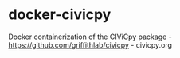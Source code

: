 # docker-civicpy
Docker containerization of the CIViCpy package - https://github.com/griffithlab/civicpy - civicpy.org
